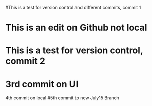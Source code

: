#This is a test for version control and different commits, commit 1
# This is an edit on Github not local
# This is a test for version control, commit 2
# 3rd commit on UI
4th commit on local
#5th commit to new July15 Branch

